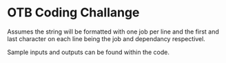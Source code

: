 # OTB Coding Challange

Assumes the string will be formatted with one job per line and the first and last character on each line being the job and dependancy respectivel.

Sample inputs and outputs can be found within the code.

